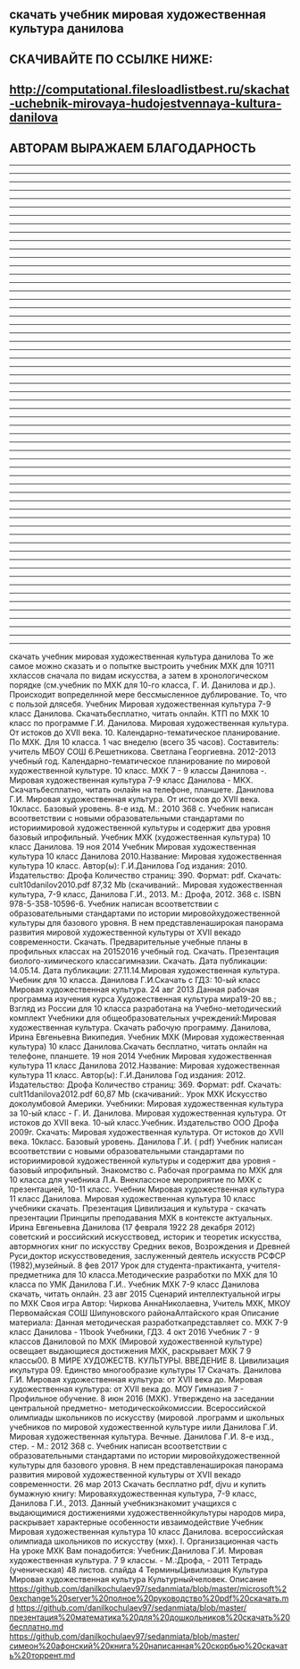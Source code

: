 скачать учебник мировая художественная культура данилова
--------------------------------------------------
СКАЧИВАЙТЕ ПО ССЫЛКЕ НИЖЕ:
--------------------------------------------------
http://computational.filesloadlistbest.ru/skachat-uchebnik-mirovaya-hudojestvennaya-kultura-danilova
--------------------------------------------------
АВТОРАМ ВЫРАЖАЕМ БЛАГОДАРНОСТЬ
--------------------------------------------------
--------------------------------------------------
--------------------------------------------------
--------------------------------------------------
--------------------------------------------------
--------------------------------------------------
--------------------------------------------------
--------------------------------------------------
--------------------------------------------------
--------------------------------------------------
--------------------------------------------------
--------------------------------------------------
--------------------------------------------------
--------------------------------------------------
--------------------------------------------------
--------------------------------------------------
--------------------------------------------------
--------------------------------------------------
--------------------------------------------------
--------------------------------------------------
--------------------------------------------------
--------------------------------------------------
--------------------------------------------------
--------------------------------------------------
--------------------------------------------------
--------------------------------------------------
--------------------------------------------------
--------------------------------------------------
--------------------------------------------------
--------------------------------------------------
--------------------------------------------------
--------------------------------------------------
--------------------------------------------------
--------------------------------------------------
--------------------------------------------------
--------------------------------------------------
--------------------------------------------------
--------------------------------------------------
--------------------------------------------------
--------------------------------------------------
--------------------------------------------------
--------------------------------------------------
--------------------------------------------------
--------------------------------------------------
--------------------------------------------------
--------------------------------------------------
--------------------------------------------------
--------------------------------------------------
--------------------------------------------------
--------------------------------------------------
--------------------------------------------------
--------------------------------------------------
--------------------------------------------------
--------------------------------------------------
--------------------------------------------------
--------------------------------------------------
--------------------------------------------------
--------------------------------------------------
--------------------------------------------------
скачать учебник мировая художественная культура данилова То же самое можно сказать и о попытке выстроить учебник МХК для 10?11 хклассов сначала по видам искусства, а затем в хронологическом порядке (см.учебник по МХК для 10-го класса, Г. И. Данилова и др.). Происходит вопределнной мере бессмысленное дублирование. То, что с пользой длясебя. Учебник Мировая художественная культура 7-9 класс Данилова. Скачатьбесплатно, читать онлайн. КТП по МХК 10 класс по программе Г.И. Данилова. Мировая художественная культура. От истоков до XVII века. 10. Календарно-тематическое планирование. По МХК. Для 10 класса. 1 час внеделю (всего 35 часов). Составитель: учитель МБОУ СОШ 6.Решетникова. Светлана Георгиевна. 2012-2013 учебный год. Календарно-тематическое планирование по мировой художественной культуре. 10 класс. МХК 7 - 9 классы Данилова -. Мировая художественная культура 7-9 класс Данилова - МКХ. Скачатьбесплатно, читать онлайн на телефоне, планшете. Данилова Г.И. Мировая художественная культура. От истоков до XVII века. 10класс. Базовый уровень. 8-е изд.  М.: 2010  368 с. Учебник написан всоответствии с новыми образовательными стандартами по историимировой художественной культуры и содержит два уровня  базовый ипрофильный. Учебник МХК (художественная культура) 10 класс Данилова. 19 ноя 2014  Учебник Мировая художественная культура 10 класс Данилова 2010.Название: Мировая художественная культура 10 класс. Автор(ы): Г.И.Данилова Год издания: 2010. Издательство: Дрофа Количество страниц: 390. Формат: pdf. Скачать: cult10danilov2010.pdf 87,32 Mb (cкачиваний:. Мировая художественная культура, 7-9 класс, Данилова Г.И., 2013. М.: Дрофа, 2012. 368 с. ISBN 978-5-358-10596-6. Учебник написан всоответствии с образовательными стандартами по истории мировойхудожественной культуры для базового уровня. В нем представленаширокая панорама развития мировой художественной культуры от XVII векадо современности. Скачать. Предварительные учебные планы в профильных классах на 20152016 учебный год. Скачать. Презентация биолого-химического классагимназии. Скачать. Дата публикации: 14.05.14. Дата публикации: 27.11.14.Мировая художественная культура. Учебник для 10 класса. Данилова Г.И.Скачать с
ГДЗ: 10-ый класс Мировая художественная культура. 24 авг 2013  Данная рабочая программа изучения курса Художественная культура мира19-20 вв.; Взгляд из России для 10 класса разработана на  Учебно-методический комплект Учебники для общеобразовательных учреждений:Мировая художественная культура.  Скачать рабочую программу. Данилова, Ирина Евгеньевна  Википедия. Учебник МХК (Мировая художественная культура) 10 класс Данилова.Скачать бесплатно, читать онлайн на телефоне, планшете. 19 ноя 2014  Учебник Мировая художественная культура 11 класс Данилова 2012.Название: Мировая художественная культура 11 класс. Автор(ы): Г.И.Данилова Год издания: 2012. Издательство: Дрофа Количество страниц: 369. Формат: pdf. Скачать: cult11danilova2012.pdf 60,87 Mb (cкачиваний:. Урок МХК Искусство доколумбовой Америки. Учебники: Мировая художественная культура за 10-ый класс - Г. И. Данилова. Мировая художественная культура. От истоков до XVII века. 10-ый класс.Учебник. Издательство ООО Дрофа 2009г. Скачать: Мировая художественная культура. От истоков до XVII века. 10класс. Базовый уровень. Данилова Г.И. ( pdf)  Учебник написан всоответствии с новыми образовательными стандартами по историимировой художественной культуры и содержит два уровня - базовый ипрофильный. Знакомство с. Рабочая программа по МХК для 10 класса для учебника Л.А. Внеклассное мероприятие по МХК с презентацией, 10-11 класс. Учебник Мировая художественная культура 11 класс Данилова. Мировая художественная культура 10 класс учебники скачать. Презентация Цивилизация и культура - скачать презентации
Принципы преподавания МХК в контексте актуальных. Ирина Евгеньевна Данилова (17 февраля 1922  28 декабря 2012) советский и российский искусствовед, историк и теоретик искусства, автормногих книг по искусству Средних веков, Возрождения и Древней Руси,доктор искусствоведения, заслуженный деятель искусств РСФСР (1982),музейный. 8 фев 2017  Урок для студента-практиканта, учителя-предметника для 10 класса.Методические разработки по МХК для 10 класса по УМК Данилова Г.И.. Учебник МХК 7-9 класс Данилова скачать, читать онлайн. 23 авг 2015  Сценарий интеллектуальной игры по МХК Своя игра Автор: Чиркова АннаНиколаевна, Учитель МХК, МКОУ Первомайская СОШ Шипуновского районаАлтайского края Описание материала: Данная методическая разработкапредставляет со. МХК 7-9 класс Данилова - 11book Учебники, ГДЗ. 4 окт 2016  Учебник 7 - 9 классов Даниловой по МХК (Мировой художественной культуре) освещает выдающиеся достижения МХК, раскрывает  МХК 7  9 классы00. В МИРЕ ХУДОЖЕСТВ. КУЛЬТУРЫ. ВВЕДЕНИЕ 8. Цивилизация икультура 09. Единство  многообразие культуры 17  Скачать. Данилова Г.И. Мировая художественная культура: от XVII века до. Мировая художественная культура: от XVII века до. МОУ Гимназия 7 - Профильное обучение. 8 июн 2016  (МХК). Утверждено на заседании центральной предметно- методическойкомиссии. Всероссийской олимпиады школьников по искусству (мировой .программ и школьных учебников по мировой художественной культуре иили Данилова Г.И. Мировая художественная культура. Вечные. Данилова Г.И. 8-е изд., стер. - М.: 2012  368 с. Учебник написан всоответствии с образовательными стандартами по истории мировойхудожественной культуры для базового уровня. В нем представленаширокая панорама развития мировой художественной культуры от XVII векадо современности. 26 мар 2013  Скачать бесплатно pdf, djvu и купить бумажную книгу: Мироваяхудожественная культура, 7-9 класс, Данилова Г.И., 2013. Данный учебникзнакомит учащихся с выдающимися достижениями художественнойкультуры народов мира, раскрывает характерные особенности ивзаимодействие
Учебник Мировая художественная культура 10 класс Данилова. всероссийская олимпиада школьников по искусству (мхк). I. Организационная часть На уроке МХК Вам понадобится: Учебник:Данилова Г.И. Мировая художественная культура. 7  9 классы. - М.:Дрофа, - 2011 Тетрадь (ученическая)  48 листов.  слайда 4 ТерминыЦивилизация Культура Мировая художественная культура Культурныйчеловек. Описание
https://github.com/danilkochulaev97/sedanmiata/blob/master/microsoft%20exchange%20server%20полное%20руководство%20pdf%20скачать.md
https://github.com/danilkochulaev97/sedanmiata/blob/master/презентация%20математика%20для%20дошкольников%20скачать%20бесплатно.md
https://github.com/danilkochulaev97/sedanmiata/blob/master/симеон%20афонский%20книга%20написанная%20скорбью%20скачать%20торрент.md
